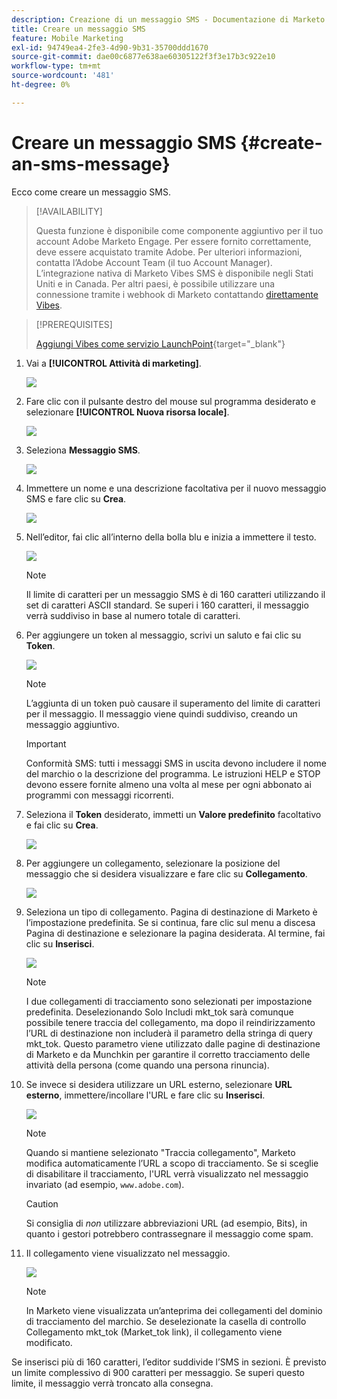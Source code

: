 ```yaml
---
description: Creazione di un messaggio SMS - Documentazione di Marketo - Documentazione del prodotto
title: Creare un messaggio SMS
feature: Mobile Marketing
exl-id: 94749ea4-2fe3-4d90-9b31-35700ddd1670
source-git-commit: dae00c6877e638ae60305122f3f3e17b3c922e10
workflow-type: tm+mt
source-wordcount: '481'
ht-degree: 0%

---
```


# Creare un messaggio SMS {#create-an-sms-message}

Ecco come creare un messaggio SMS.

>[!AVAILABILITY]
>
>Questa funzione è disponibile come componente aggiuntivo per il tuo account Adobe Marketo Engage. Per essere fornito correttamente, deve essere acquistato tramite Adobe. Per ulteriori informazioni, contatta l’Adobe Account Team (il tuo Account Manager). L’integrazione nativa di Marketo Vibes SMS è disponibile negli Stati Uniti e in Canada. Per altri paesi, è possibile utilizzare una connessione tramite i webhook di Marketo contattando [direttamente Vibes](https://www.vibes.com/talk-to-sales).

>[!PREREQUISITES]
>
>[Aggiungi Vibes come servizio LaunchPoint](/help/marketo/product-docs/mobile-marketing/admin/add-vibes-as-a-launchpoint-service.md){target="_blank"}

1. Vai a **[!UICONTROL Attività di marketing]**.

   ![](assets/create-an-sms-message-1.png)

1. Fare clic con il pulsante destro del mouse sul programma desiderato e selezionare **[!UICONTROL Nuova risorsa locale]**.

   ![](assets/create-an-sms-message-2.png)

1. Seleziona **Messaggio SMS**.

   ![](assets/create-an-sms-message-3.png)

1. Immettere un nome e una descrizione facoltativa per il nuovo messaggio SMS e fare clic su **Crea**.

   ![](assets/create-an-sms-message-4.png)

1. Nell’editor, fai clic all’interno della bolla blu e inizia a immettere il testo.

   ![](assets/create-an-sms-message-5.png)

   >[!NOTE]
   >
   >Il limite di caratteri per un messaggio SMS è di 160 caratteri utilizzando il set di caratteri ASCII standard. Se superi i 160 caratteri, il messaggio verrà suddiviso in base al numero totale di caratteri.

1. Per aggiungere un token al messaggio, scrivi un saluto e fai clic su **Token**.

   ![](assets/create-an-sms-message-6.png)

   >[!NOTE]
   >
   >L’aggiunta di un token può causare il superamento del limite di caratteri per il messaggio. Il messaggio viene quindi suddiviso, creando un messaggio aggiuntivo.

   >[!IMPORTANT]
   >
   >Conformità SMS: tutti i messaggi SMS in uscita devono includere il nome del marchio o la descrizione del programma. Le istruzioni HELP e STOP devono essere fornite almeno una volta al mese per ogni abbonato ai programmi con messaggi ricorrenti.

1. Seleziona il **Token** desiderato, immetti un **Valore predefinito** facoltativo e fai clic su **Crea**.

   ![](assets/create-an-sms-message-7.png)

1. Per aggiungere un collegamento, selezionare la posizione del messaggio che si desidera visualizzare e fare clic su **Collegamento**.

   ![](assets/create-an-sms-message-8.png)

1. Seleziona un tipo di collegamento. Pagina di destinazione di Marketo è l’impostazione predefinita. Se si continua, fare clic sul menu a discesa Pagina di destinazione e selezionare la pagina desiderata. Al termine, fai clic su **Inserisci**.

   ![](assets/create-an-sms-message-9.png)

   >[!NOTE]
   >
   >I due collegamenti di tracciamento sono selezionati per impostazione predefinita. Deselezionando Solo Includi mkt_tok sarà comunque possibile tenere traccia del collegamento, ma dopo il reindirizzamento l’URL di destinazione non includerà il parametro della stringa di query mkt_tok. Questo parametro viene utilizzato dalle pagine di destinazione di Marketo e da Munchkin per garantire il corretto tracciamento delle attività della persona (come quando una persona rinuncia).

1. Se invece si desidera utilizzare un URL esterno, selezionare **URL esterno**, immettere/incollare l&#39;URL e fare clic su **Inserisci**.

   ![](assets/create-an-sms-message-10.png)

   >[!NOTE]
   >
   >Quando si mantiene selezionato &quot;Traccia collegamento&quot;, Marketo modifica automaticamente l’URL a scopo di tracciamento. Se si sceglie di disabilitare il tracciamento, l&#39;URL verrà visualizzato nel messaggio invariato (ad esempio, `www.adobe.com`).

   >[!CAUTION]
   >
   >Si consiglia di _non_ utilizzare abbreviazioni URL (ad esempio, Bits), in quanto i gestori potrebbero contrassegnare il messaggio come spam.

1. Il collegamento viene visualizzato nel messaggio.

   ![](assets/create-an-sms-message-11.png)

   >[!NOTE]
   >
   >In Marketo viene visualizzata un’anteprima dei collegamenti del dominio di tracciamento del marchio. Se deselezionate la casella di controllo Collegamento mkt_tok (Market_tok link), il collegamento viene modificato.

Se inserisci più di 160 caratteri, l’editor suddivide l’SMS in sezioni. È previsto un limite complessivo di 900 caratteri per messaggio. Se superi questo limite, il messaggio verrà troncato alla consegna.

